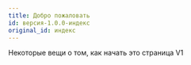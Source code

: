 ```yaml
---
title: Добро пожаловать
id: версия-1.0.0-индекс
original_id: индекс
---
```


Некоторые вещи о том, как начать это страница V1